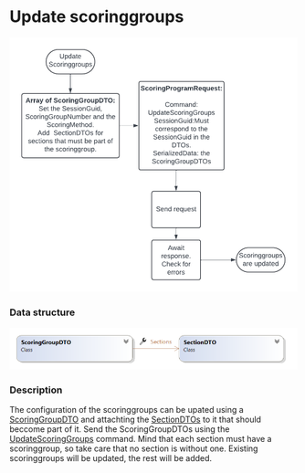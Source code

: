 # Update scoringgroups

![Image](<lib/Update scoringgroups 1.png>)

### Data structure

![Image](<lib/ScoringGroupUpdateDTOClosed.png>)

### Description

The configuration of the scoringgroups can be upated using a [ScoringGroupDTO](<ScoringGroupDTO.md>) and attachting the [SectionDTOs](<SectionDTO.md>) to it that should beccome part of it. Send the ScoringGroupDTOs using the [UpdateScoringGroups](<Overviewofcommunication.md#OverviewOfCommands>) command. Mind that each section must have a scoringgroup, so take care that no section is without one. Existing scoringgroups will be updated, the rest will be added.

